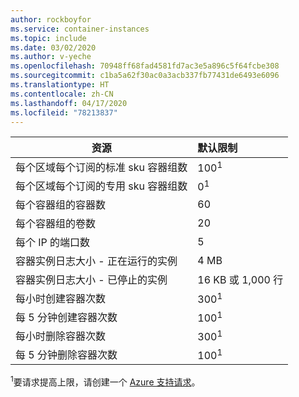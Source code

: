 ```yaml
---
author: rockboyfor
ms.service: container-instances
ms.topic: include
ms.date: 03/02/2020
ms.author: v-yeche
ms.openlocfilehash: 70948ff68fad4581fd7ac3e5a896c5f64fcbe308
ms.sourcegitcommit: c1ba5a62f30ac0a3acb337fb77431de6493e6096
ms.translationtype: HT
ms.contentlocale: zh-CN
ms.lasthandoff: 04/17/2020
ms.locfileid: "78213837"
---
```

| 资源 | 默认限制 |
| --- | :--- |
| 每个区域每个订阅的标准 sku 容器组数 | 100<sup>1</sup> |
| 每个区域每个订阅的专用 sku 容器组数 | 0<sup>1</sup> |
| 每个容器组的容器数 | 60 |
| 每个容器组的卷数 | 20 |
| 每个 IP 的端口数 | 5 |
| 容器实例日志大小 - 正在运行的实例 | 4 MB |
| 容器实例日志大小 - 已停止的实例 | 16 KB 或 1,000 行 |
| 每小时创建容器次数 |300<sup>1</sup> |
| 每 5 分钟创建容器次数 | 100<sup>1</sup> |
| 每小时删除容器次数 | 300<sup>1</sup> |
| 每 5 分钟删除容器次数 | 100<sup>1</sup> |

<!--Not Avaialble on [subscription](../articles/billing-buy-sign-up-azure-subscription.md)-->

<sup>1</sup>要请求提高上限，请创建一个 [Azure 支持请求][azure-support]。<br />

<!-- LINKS - External -->

[azure-support]: https://support.azure.cn/support/support-azure/

<!-- Update_Description: update meta properties, wording update, update link -->